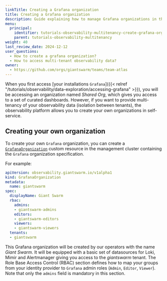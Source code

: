 ```yaml
---
linkTitle: Creating a Grafana organization
title: Creating a Grafana organization
description: Guide explaining how to manage Grafana organizations in the Observability Platform.
menu:
  principal:
    identifier: tutorials-observability-multitenancy-create-grafana-organization
    parent: tutorials-observability-multitenancy
weight: 40
last_review_date: 2024-12-12
user_questions:
  - How to create a grafana organization?
  - How to access multi-tenant observability data?
owner:
  - https://github.com/orgs/giantswarm/teams/team-atlas
---
```


When you first access [your installations `Grafana`]({{< relref "/tutorials/observability/data-exploration/accessing-grafana" >}}), you will be accessing an organization named _Shared Org_, which gives you access to a set of curated dashboards. However, if you want to provide multi-tenancy of your observability data (isolation between tenants), the observability platform allows you to create your own organizations in self-service.

## Creating your own organization

To create your own `Grafana` organization, you can create a [`GrafanaOrganization`](https://raw.githubusercontent.com/giantswarm/observability-operator/refs/heads/main/config/crd/observability.giantswarm.io_grafanaorganizations.yaml) custom resource in the management cluster containing the `Grafana` organization specification.

For example:

```yaml
apiVersion: observability.giantswarm.io/v1alpha1
kind: GrafanaOrganization
metadata:
  name: giantswarm
spec:
  displayName: Giant Swarm
  rbac:
    admins:
    - giantswarm-admins
    editors:
    - giantswarm-editors
    viewers:
    - giantswarm-viewers
  tenants:
  - giantswarm
```

This Grafana organization will be created by our operators with the name _Giant Swarm_.
It will be equipped with a basic set of datasources for Loki, Mimir and Alertmanager giving you access to the _giantswarm_ tenant.
The Role Base Access Control (RBAC) section defines how to map your groups from your identity provider to `Grafana` admin roles (`Admin`, `Editor`, `Viewer`). Note that only the `admins` field is mandatory in this section.
